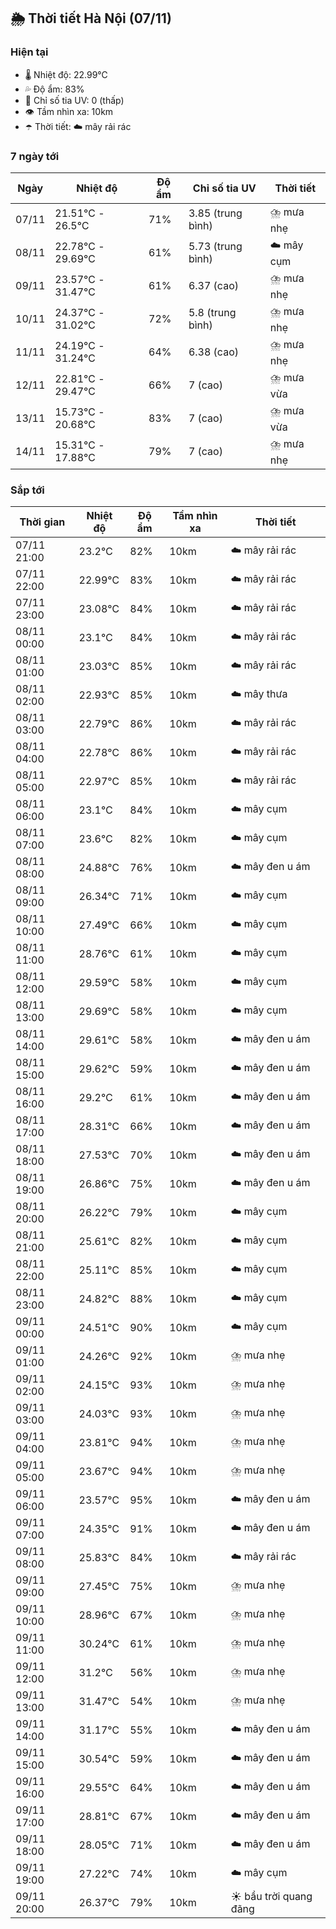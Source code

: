 ## 🌦️ Thời tiết Hà Nội (07/11)

### Hiện tại

- 🌡️ Nhiệt độ: 22.99℃
- 💦 Độ ẩm: 83%
- 🌟 Chỉ số tia UV: 0 (thấp)
- 👁️ Tầm nhìn xa: 10km
- ☂️ Thời tiết: ☁️ mây rải rác

### 7 ngày tới

| Ngày | Nhiệt độ | Độ ẩm | Chỉ số tia UV | Thời tiết |
| --- | --- | --- | --- | --- |
| 07/11 | 21.51℃ - 26.5℃ | 71% | 3.85 (trung bình) | ⛈️ mưa nhẹ |
| 08/11 | 22.78℃ - 29.69℃ | 61% | 5.73 (trung bình) | ☁️ mây cụm |
| 09/11 | 23.57℃ - 31.47℃ | 61% | 6.37 (cao) | ⛈️ mưa nhẹ |
| 10/11 | 24.37℃ - 31.02℃ | 72% | 5.8 (trung bình) | ⛈️ mưa nhẹ |
| 11/11 | 24.19℃ - 31.24℃ | 64% | 6.38 (cao) | ⛈️ mưa nhẹ |
| 12/11 | 22.81℃ - 29.47℃ | 66% | 7 (cao) | ⛈️ mưa vừa |
| 13/11 | 15.73℃ - 20.68℃ | 83% | 7 (cao) | ⛈️ mưa vừa |
| 14/11 | 15.31℃ - 17.88℃ | 79% | 7 (cao) | ⛈️ mưa nhẹ |

### Sắp tới

| Thời gian | Nhiệt độ | Độ ẩm | Tầm nhìn xa | Thời tiết |
| --- | --- | --- | --- | --- |
| 07/11 21:00 | 23.2℃ | 82% | 10km | ☁️ mây rải rác |
| 07/11 22:00 | 22.99℃ | 83% | 10km | ☁️ mây rải rác |
| 07/11 23:00 | 23.08℃ | 84% | 10km | ☁️ mây rải rác |
| 08/11 00:00 | 23.1℃ | 84% | 10km | ☁️ mây rải rác |
| 08/11 01:00 | 23.03℃ | 85% | 10km | ☁️ mây rải rác |
| 08/11 02:00 | 22.93℃ | 85% | 10km | ☁️ mây thưa |
| 08/11 03:00 | 22.79℃ | 86% | 10km | ☁️ mây rải rác |
| 08/11 04:00 | 22.78℃ | 86% | 10km | ☁️ mây rải rác |
| 08/11 05:00 | 22.97℃ | 85% | 10km | ☁️ mây rải rác |
| 08/11 06:00 | 23.1℃ | 84% | 10km | ☁️ mây cụm |
| 08/11 07:00 | 23.6℃ | 82% | 10km | ☁️ mây cụm |
| 08/11 08:00 | 24.88℃ | 76% | 10km | ☁️ mây đen u ám |
| 08/11 09:00 | 26.34℃ | 71% | 10km | ☁️ mây cụm |
| 08/11 10:00 | 27.49℃ | 66% | 10km | ☁️ mây cụm |
| 08/11 11:00 | 28.76℃ | 61% | 10km | ☁️ mây cụm |
| 08/11 12:00 | 29.59℃ | 58% | 10km | ☁️ mây cụm |
| 08/11 13:00 | 29.69℃ | 58% | 10km | ☁️ mây cụm |
| 08/11 14:00 | 29.61℃ | 58% | 10km | ☁️ mây đen u ám |
| 08/11 15:00 | 29.62℃ | 59% | 10km | ☁️ mây đen u ám |
| 08/11 16:00 | 29.2℃ | 61% | 10km | ☁️ mây đen u ám |
| 08/11 17:00 | 28.31℃ | 66% | 10km | ☁️ mây đen u ám |
| 08/11 18:00 | 27.53℃ | 70% | 10km | ☁️ mây đen u ám |
| 08/11 19:00 | 26.86℃ | 75% | 10km | ☁️ mây đen u ám |
| 08/11 20:00 | 26.22℃ | 79% | 10km | ☁️ mây cụm |
| 08/11 21:00 | 25.61℃ | 82% | 10km | ☁️ mây cụm |
| 08/11 22:00 | 25.11℃ | 85% | 10km | ☁️ mây cụm |
| 08/11 23:00 | 24.82℃ | 88% | 10km | ☁️ mây cụm |
| 09/11 00:00 | 24.51℃ | 90% | 10km | ☁️ mây cụm |
| 09/11 01:00 | 24.26℃ | 92% | 10km | ⛈️ mưa nhẹ |
| 09/11 02:00 | 24.15℃ | 93% | 10km | ⛈️ mưa nhẹ |
| 09/11 03:00 | 24.03℃ | 93% | 10km | ⛈️ mưa nhẹ |
| 09/11 04:00 | 23.81℃ | 94% | 10km | ⛈️ mưa nhẹ |
| 09/11 05:00 | 23.67℃ | 94% | 10km | ⛈️ mưa nhẹ |
| 09/11 06:00 | 23.57℃ | 95% | 10km | ☁️ mây đen u ám |
| 09/11 07:00 | 24.35℃ | 91% | 10km | ☁️ mây đen u ám |
| 09/11 08:00 | 25.83℃ | 84% | 10km | ☁️ mây rải rác |
| 09/11 09:00 | 27.45℃ | 75% | 10km | ⛈️ mưa nhẹ |
| 09/11 10:00 | 28.96℃ | 67% | 10km | ⛈️ mưa nhẹ |
| 09/11 11:00 | 30.24℃ | 61% | 10km | ⛈️ mưa nhẹ |
| 09/11 12:00 | 31.2℃ | 56% | 10km | ⛈️ mưa nhẹ |
| 09/11 13:00 | 31.47℃ | 54% | 10km | ⛈️ mưa nhẹ |
| 09/11 14:00 | 31.17℃ | 55% | 10km | ☁️ mây đen u ám |
| 09/11 15:00 | 30.54℃ | 59% | 10km | ☁️ mây đen u ám |
| 09/11 16:00 | 29.55℃ | 64% | 10km | ☁️ mây đen u ám |
| 09/11 17:00 | 28.81℃ | 67% | 10km | ☁️ mây đen u ám |
| 09/11 18:00 | 28.05℃ | 71% | 10km | ☁️ mây đen u ám |
| 09/11 19:00 | 27.22℃ | 74% | 10km | ☁️ mây cụm |
| 09/11 20:00 | 26.37℃ | 79% | 10km | ☀️ bầu trời quang đãng |
